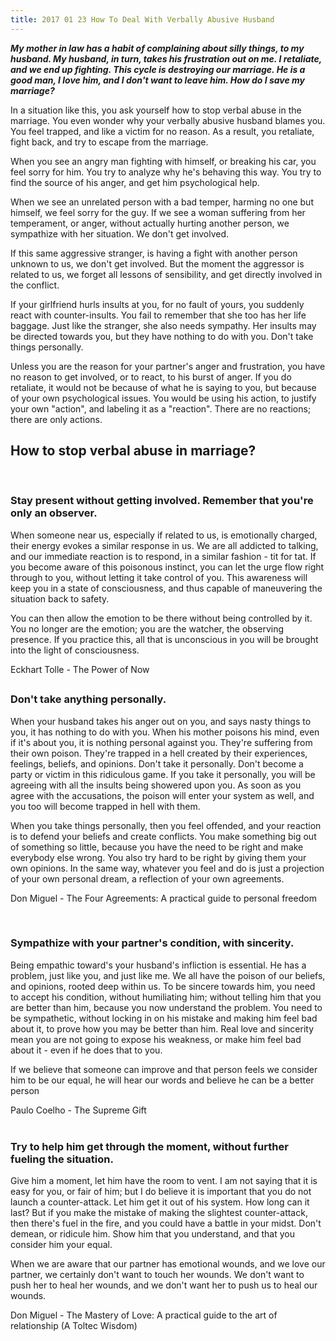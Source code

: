 ```yaml
---
title: 2017 01 23 How To Deal With Verbally Abusive Husband
---
```


<em><strong>My mother in law has a habit of complaining about silly things, to my husband. My husband, in turn, takes his frustration out on me. I retaliate, and we end up fighting. This cycle is destroying our marriage. He is a good man, I love him, and I don't want to leave him. How do I save my marriage?</strong></em>

In a situation like this, you ask yourself how to stop verbal abuse in the marriage. You even wonder why your verbally abusive husband blames you. You feel trapped, and like a victim for no reason. As a result, you retaliate, fight back, and try to escape from the marriage.

When you see an angry man fighting with himself, or breaking his car, you feel sorry for him. You try to analyze why he's behaving this way. You try to find the source of his anger, and get him psychological help.

When we see an unrelated person with a bad temper, harming no one but himself, we feel sorry for the guy. If we see a woman suffering from her temperament, or anger, without actually hurting another person, we sympathize with her situation. We don't get involved.

If this same aggressive stranger, is having a fight with another person unknown to us, we don't get involved. But the moment the aggressor is related to us, we forget all lessons of sensibility, and get directly involved in the conflict.

If your girlfriend hurls insults at you, for no fault of yours, you suddenly react with counter-insults. You fail to remember that she too has her life baggage. Just like the stranger, she also needs sympathy. Her insults may be directed towards you, but they have nothing to do with you. Don't take things personally.

Unless you are the reason for your partner's anger and frustration, you have no reason to get involved, or to react, to his burst of anger. If you do retaliate, it would not be because of what he is saying to you, but because of your own psychological issues. You would be using his action, to justify your own "action", and labeling it as a "reaction". There are no reactions; there are only actions.
<h2>How to stop verbal abuse in marriage?</h2>
&nbsp;
<h3>Stay present without getting involved. Remember that you're only an observer.</h3>
When someone near us, especially if related to us, is emotionally charged, their energy evokes a similar response in us. We are all addicted to talking, and our immediate reaction is to respond, in a similar fashion - tit for tat. If you become aware of this poisonous instinct, you can let the urge flow right through to you, without letting it take control of you. This awareness will keep you in a state of consciousness, and thus capable of maneuvering the situation back to safety.
<div class="fq-quotation">

You can then allow the emotion to be there without being controlled by it. You no longer are the emotion; you are the watcher, the observing presence. If you practice this, all that is unconscious in you will be brought into the light of consciousness.
<div class="fq-quotation-author">

Eckhart Tolle - The Power of Now

</div>
</div>
<h2></h2>
<h3>Don't take anything personally.</h3>
When your husband takes his anger out on you, and says nasty things to you, it has nothing to do with you. When his mother poisons his mind, even if it's about you, it is nothing personal against you. They're suffering from their own poison. They're trapped in a hell created by their experiences, feelings, beliefs, and opinions. Don't take it personally. Don't become a party or victim in this ridiculous game. If you take it personally, you will be agreeing with all the insults being showered upon you. As soon as you agree with the accusations, the poison will enter your system as well, and you too will become trapped in hell with them.
<div class="fq-quotation">

When you take things personally, then you feel offended, and your reaction is to defend your beliefs and create conflicts. You make something big out of something so little, because you have the need to be right and make everybody else wrong. You also try hard to be right by giving them your own opinions. In the same way, whatever you feel and do is just a projection of your own personal dream, a reflection of your own agreements.
<div class="fq-quotation-author">

Don Miguel - The Four Agreements: A practical guide to personal freedom

</div>
</div>
&nbsp;
<h3>Sympathize with your partner's condition, with sincerity.</h3>
Being empathic toward's your husband's infliction is essential. He has a problem, just like you, and just like me. We all have the poison of our beliefs, and opinions, rooted deep within us. To be sincere towards him, you need to accept his condition, without humiliating him; without telling him that you are better than him, because you now understand the problem. You need to be sympathetic, without locking in on his mistake and making him feel bad about it, to prove how you may be better than him. Real love and sincerity mean you are not going to expose his weakness, or make him feel bad about it - even if he does that to you.
<div class="fq-quotation">

If we believe that someone can improve and that person feels we consider him to be our equal, he will hear our words and believe he can be a better person
<div class="fq-quotation-author">Paulo Coelho - The Supreme Gift</div>
</div>
&nbsp;
<h3>Try to help him get through the moment, without further fueling the situation.</h3>
Give him a moment, let him have the room to vent. I am not saying that it is easy for you, or fair of him; but I do believe it is important that you do not launch a counter-attack. Let him get it out of his system. How long can it last? But if you make the mistake of making the slightest counter-attack, then there's fuel in the fire, and you could have a battle in your midst. Don't demean, or ridicule him. Show him that you understand, and that you consider him your equal.
<div>
<div class="fq-quotation">

When we are aware that our partner has emotional wounds, and we love our partner, we certainly don't want to touch her wounds. We don't want to push her to heal her wounds, and we don't want her to push us to heal our wounds.
<div class="fq-quotation-author">

Don Miguel - The Mastery of Love: A practical guide to the art of relationship (A Toltec Wisdom)

</div>
</div>
</div>
